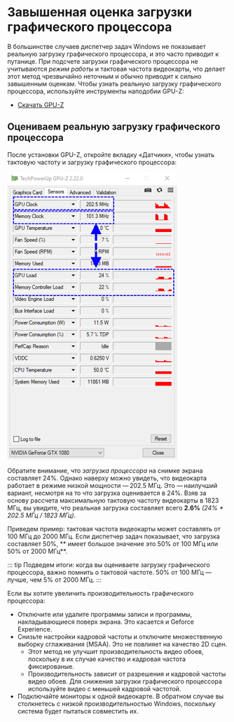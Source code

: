 # Завышенная оценка загрузки графического процессора

В большинстве случаев диспетчер задач Windows не показывает реальную загрузку графического процессора, и это часто приводит к путанице. При подсчете загрузки графического процессора не учитываются *режим работы* и тактовая частота видеокарты, что делает этот метод чрезвычайно неточным и обычно приводит к сильно завышенным оценкам. Чтобы узнать реальную загрузку графического процессора, используйте инструменты наподобии GPU-Z:

* [Скачать GPU-Z](https://www.techpowerup.com/gpuz/)

## Оцениваем реальную загрузку графического процессора

После установки GPU-Z, откройте вкладку «Датчики», чтобы узнать тактовую частоту и загрузку графического процессора:

![Реальная загрузка графического процессора](./gpuz.png)

Обратите внимание, что *загрузка процессора* на снимке экрана составляет 24%. Однако наверху можно увидеть, что видеокарта работает в режиме низкой мощности — 202.5 МГц. Это — наилучший вариант, несмотря на то что загрузка оценивается в 24%. Взяв за основу рассчета максимальную тактовую частоту видеокарты в 1823 МГц, вы увидите, что реальная загрузка составляет всего **2.6%** *(24% * 202.5 МГц / 1823 МГц)*.

Приведем пример: тактовая частота видеокарты может составлять от 100 МГц до 2000 МГц. Если диспетчер задач показывает, что загрузка составляет 50%, ** имеет большое значение это 50% от 100 МГц или 50% от 2000 МГц**.

::: tip
Подведем итоги: когда вы оцениваете загрузку графического процессора, важно помнить о тактовой частоте. 50% от 100 МГц — лучше, чем 5% от 2000 МГц.
:::

Если вы хотите увеличить производительность графического процессора:

* Отключите или удалите программы записи и программы, накладывающиеся поверх экрана. Это касается и Geforce Experience.
* Снизьте настройки кадровой частоты и отключите множественную выборку сглаживания (MSAA). Это не повлияет на качество 2D сцен.
    * Этот метод не улучшит производительность видео обоев, поскольку в их случае качество и кадровая частота фиксированые.
    * Производительность зависит от разрешения и кадровой частоты видео обоев. Для снижения загрузки графического процессора используйте видео с меньшей кадровой частотой.
* Подключайте мониторы к одной видеокарте. В обратном случае вы столкнетесь с низкой производительностью Windows, поскольку система будет пытаться совместить их.